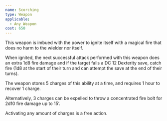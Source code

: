 ```yaml
---
name: Scorching
type: Weapon
applicable:
  - Any Weapon
cost: 650
---
```

This weapon is imbued with the power to ignite itself with a magical fire that does no harm to the wielder nor itself.

When ignited, the next successful attack performed with this weapon does an extra 1d8 fire damage and if the target fails a DC 12 Dexterity save, catch fire (1d8 at the start of their turn and can attempt the save at the end of their turns).

The weapon stores 5 charges of this ability at a time, and requires 1 hour to recover 1 charge.

Alternatively, 3 charges can be expelled to throw a concentrated fire bolt for 2d10 fire damage up to 15’.

Activating any amount of charges is a free action.
